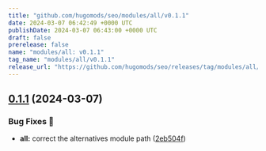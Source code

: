 ```yaml
---
title: "github.com/hugomods/seo/modules/all/v0.1.1"
date: 2024-03-07 06:42:49 +0000 UTC
publishDate: 2024-03-07 06:43:00 +0000 UTC
draft: false
prerelease: false
name: "modules/all: v0.1.1"
tag_name: "modules/all/v0.1.1"
release_url: "https://github.com/hugomods/seo/releases/tag/modules/all/v0.1.1"
---
```


## [0.1.1](https://github.com/hugomods/seo/compare/modules/all/v0.1.0...modules/all/v0.1.1) (2024-03-07)


### Bug Fixes 🐞

* **all:** correct the alternatives module path ([2eb504f](https://github.com/hugomods/seo/commit/2eb504f3e8917e3c315cb92587030d504eea0ad2))
